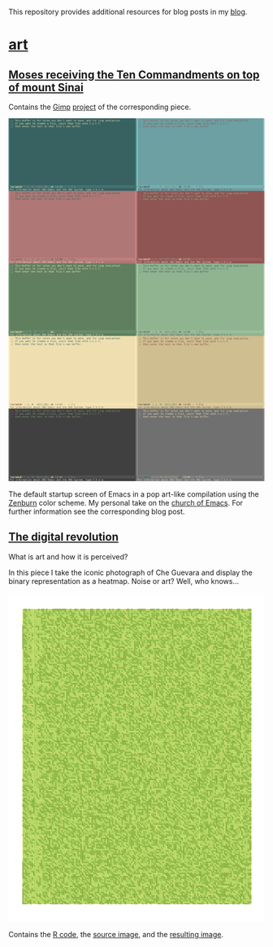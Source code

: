 This repository provides additional resources for blog posts in my [blog](https://thegreatwhiteshark.tech.blog/).

# [art](art)
## [Moses receiving the Ten Commandments on top of mount Sinai](art/moses)
Contains the [Gimp](https://www.gimp.org/) [project](art/moses/moses.xcf) of the corresponding piece.

![Moses receiving the Ten Commandments on top of mount Sinai](art/moses/moses.png)

The default startup screen of Emacs in a pop art-like compilation using the [Zenburn](http://kippura.org/zenburnpage/) color scheme. My personal take on the [church of Emacs](https://www.emacswiki.org/emacs/ChurchOfEmacs). For further information see the corresponding blog post.

## [The digital revolution](art/the-digital-revolution)
What is art and how it is perceived? 

In this piece I take the iconic photograph of Che Guevara and display the binary representation as a heatmap. Noise or art? Well, who knows...

![The digital revolution](art/the-digital-revolution/the-digital-revolution.png)

Contains the [R code](art/the-digital-revolution/the-digital-revolution.R), the [source image](art/the-digital-revolution/113px-CheHigh.jpg), and the [resulting image](art/the-digital-revolution/the-digital-revolution.png).
